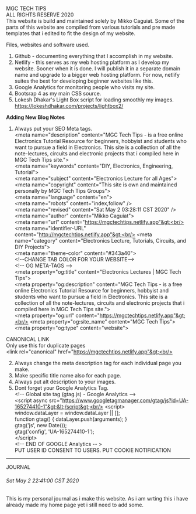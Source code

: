 MGC TECH TIPS<br/>
ALL RIGHTS RESERVE 2020<br/>
This website is build and maintained solely by Mikko Caguiat.
Some of the parts of this website are compiled from various tutorials and pre made templates
that i edited to fit the design of my website.

Files, websites and software used.
1. Github - documenting everything that I accomplish in my website.
2. Netlify - this serves as my web hosting platform as I develop my website. Sooner when it is done. I will publish it in a separate domain name and upgrade to a bigger web hosting platform. For now, netlify suites the best for developing beginner websites like this.
3. Google Analytics for monitoring people who visits my site.
4. Bootsrap 4 as my main CSS source.
5. Lokesh Dhakar's Light Box script for loading smoothly my images. https://lokeshdhakar.com/projects/lightbox2/

<b>Adding New Blog Notes</b>
1. Always put your SEO Meta tags.
    <br/>
&lt;meta name="description"
        content="MGC Tech Tips - is a free online Electronics Tutorial Resource for beginners, hobbyist and students who want to pursue a field in Electronics. This site is a collection of all the note-lectures, circuits and electronic projects that i compiled here in MGC Tech Tips site."&gt;<br/>
    &lt;meta name="keywords" content="DIY, Electronics, Engineering, Tutorial"&gt;<br/>
    &lt;meta name="subject" content="Electronics Lecture for all Ages"&gt;<br/>
    &lt;meta name="copyright" content="This site is own and maintained personally by MGC Tech Tips Groups"&gt;<br/>
    &lt;meta name="language" content="en"&gt;<br/>
    &lt;meta name="robots" content="index,follow" /&gt;<br/>
    &lt;meta name="revised" content="Sat May 2 03:28:11 CST 2020" /&gt;<br/>
    &lt;meta name="author" content="Mikko Caguiat"&gt;<br/>
    &lt;meta name="url" content="https://mgctechtips.netlify.app"&gt;<br/>
    &lt;meta name="identifier-URL" content="http://mgctechtips.netlify.app"&gt;<br/>
    &lt;meta name="category" content="Electronics Lecture, Tutorials, Circuits, and DIY Projects"&gt;<br/>
    &lt;meta name="theme-color" content="#343a40"&gt;<br/>
    &lt;!--CHANGE TAB COLOR FOR YOUR WEBSITE--&gt;<br/>
    &lt;!-- OG META-TAGS --&gt;<br/>
    &lt;meta property="og:title" content="Electronics Lectures | MGC Tech Tips"&gt;<br/>
    &lt;meta property="og:description"
        content="MGC Tech Tips - is a free online Electronics Tutorial Resource for beginners, hobbyist and students who want to pursue a field in Electronics. This site is a collection of all the note-lectures, circuits and electronic projects that i compiled here in MGC Tech Tips site."&gt;<br/>
    &lt;meta property="og:url" content="https://mgctechtips.netlify.app"&gt;<br/>
    &lt;meta property="og:site_name" content="MGC Tech Tips"&gt;<br/>
    &lt;meta property="og:type" content="website"&gt;<br/>

CANONICAL LINK<br/>
Only use this for duplicate pages<br/>
&lt;link rel="canonical" href="https://mgctechtips.netlify.app"&gt;<br/>

2. Always change the meta description tag for each individual page you make.
3. Make specific title name also for each page.
4. Always put alt description to your images.
5. Dont forget your Google Analytics Tag.<br/>
&lt;!-- Global site tag (gtag.js) - Google Analytics --&gt;<br/>
    &lt;script async src="https://www.googletagmanager.com/gtag/js?id=UA-165274410-1"&gt;&lt;/script&gt;<br/>
    &lt;script&gt;<br/>
        window.dataLayer = window.dataLayer || [];<br/>
        function gtag() { dataLayer.push(arguments); }<br/>
        gtag('js', new Date());<br/>
        gtag('config', 'UA-165274410-1');<br/>
    &lt;/script&gt;<br/>
    &lt;!-- END OF GOOGLE Analytics -- &gt;<br/>
 PUT USER ID CONSENT TO USERS.
 PUT COOKIE NOTIFICATION
<hr/>
JOURNAL

###### Sat May 2 22:41:00 CST 2020

This is my personal journal as i make this website. As i am 
wrting this i have already made my home page yet i still need to add some.






  


